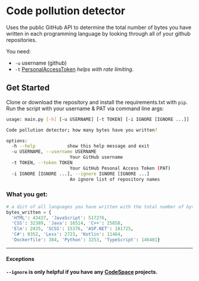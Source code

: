 # Code pollution detector

Uses the public GitHub API to determine the total number of bytes you have written in each programming language by looking through all of your github repositories.

You need:

- `-u` username (github)
- `-t` [PersonalAccessToken](https://docs.github.com/en/authentication/keeping-your-account-and-data-secure/managing-your-personal-access-tokens#creating-a-personal-access-token-classic) _helps with rate limiting_.

## Get Started

Clone or download the repository and install the requirements.txt with `pip`. Run the script with your username & PAT via command line args:

```bash
usage: main.py [-h] [-u USERNAME] [-t TOKEN] [-i IGNORE [IGNORE ...]]

Code pollution detector; how many bytes have you written?

options:
  -h --help            show this help message and exit
  -u USERNAME, --username USERNAME
                        Your GitHub username
  -t TOKEN, --token TOKEN
                        Your GitHub Pesonal Access Token (PAT)
  -i IGNORE [IGNORE ...], --ignore IGNORE [IGNORE ...]
                        An ignore list of repository names
```

### What you get:

```python
# a dict of all languages you have written with the total number of bytes
bytes_written = {
  'HTML': 43437, 'JavaScript': 517276,
  'CSS': 32389, 'Java': 16514, 'C++': 25858,
  'Elm': 2435, 'SCSS': 15376, 'ASP.NET': 181725,
  'C#': 8352, 'Less': 2723, 'Kotlin': 11464,
  'Dockerfile': 384, 'Python': 3253, 'TypeScript': 146401}
```

---

#### Exceptions

**`--ignore` is only helpful if you have any [CodeSpace](https://github.com/features/codespaces) projects.**
